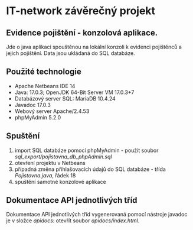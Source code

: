 # IT-network závěrečný projekt

## Evidence pojištění - konzolová aplikace.

Jde o java aplikaci spouštěnou na lokální konzoli k evidenci pojištěnců a jejich pojištění.
Data jsou ukládaná do SQL databáze.

## Použité technologie
* Apache Netbeans IDE 14
* Java: 17.0.3; OpenJDK 64-Bit Server VM 17.0.3+7
* Databázový server SQL: MariaDB 10.4.24
* Javadoc 17.0.3
* Webový server Apache/2.4.53
* phpMyAdmin 5.2.0

## Spuštění
1. import SQL databáze pomocí phpMyAdmin - použít soubor *sql_export/pojistovna_db_phpAdmin.sql*
2. otevření projektu v Netbeans
3. případná změna přihlašovacích údajů do SQL databáze - třída *Pojistovna.java*, řádek 18
4. spuštění samotné konzolové aplikace

## Dokumentace API jednotlivých tříd
Dokumentace API jednotlivých tříd vygenerovaná pomocí nástroje javadoc je v složce *apidocs*:
otevřít soubor *apidocs/index.html*. 
